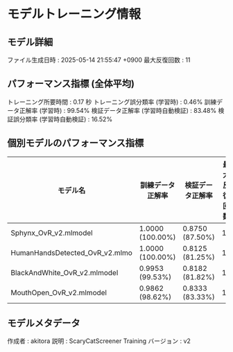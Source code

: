 # モデルトレーニング情報

## モデル詳細
ファイル生成日時   : 2025-05-14 21:55:47 +0900
最大反復回数     : 11

## パフォーマンス指標 (全体平均)
トレーニング所要時間              : 0.17 秒
トレーニング誤分類率 (学習時)     : 0.46%
訓練データ正解率 (学習時)         : 99.54%
検証データ正解率 (学習時自動検証) : 83.48%
検証誤分類率 (学習時自動検証)     : 16.52%
## 個別モデルのパフォーマンス指標
| モデル名                        | 訓練データ正解率 | 検証データ正解率 | 最大反復回数 |
|---------------------------------|--------------------|--------------------|--------------|
| Sphynx_OvR_v2.mlmodel          | 1.0000 (100.00%)   | 0.8750 (87.50%)    | 11           |
| HumanHandsDetected_OvR_v2.mlmo | 1.0000 (100.00%)   | 0.8125 (81.25%)    | 11           |
| BlackAndWhite_OvR_v2.mlmodel   | 0.9953 (99.53%)    | 0.8182 (81.82%)    | 11           |
| MouthOpen_OvR_v2.mlmodel       | 0.9862 (98.62%)    | 0.8333 (83.33%)    | 11           |

## モデルメタデータ
作成者            : akitora
説明              : ScaryCatScreener Training
バージョン        : v2